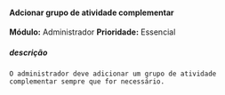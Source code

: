#### Adcionar grupo de atividade complementar
**Módulo:** Administrador
**Prioridade:** Essencial
##### descrição
    O administrador deve adicionar um grupo de atividade
    complementar sempre que for necessário. 